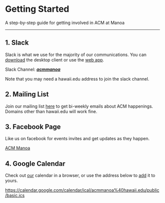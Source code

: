 # Getting Started
A step-by-step guide for getting involved in ACM at Manoa

---

## 1. Slack
Slack is what we use for the majority of our communications.
You can [download](https://slack.com/downloads) the desktop client or use the [web app](https://slack.com/).

Slack Channel: [***acmmanoa***](https://acmmanoa.slack.com/signup)

Note that you may need a hawaii.edu address to join the slack channel.

## 2. Mailing List

Join our mailing list [here](http://eepurl.com/bOCcTP) to get bi-weekly emails about ACM happenings. Domains other than hawaii.edu will work fine.

## 3. Facebook Page

Like us on facebook for events invites and get updates as they happen.

[ACM Manoa](https://www.facebook.com/ACM-at-Manoa-628133554020392)

## 4. Google Calendar

Check out [our](https://calendar.google.com/calendar/embed?src=acmmanoa%40hawaii.edu&ctz=Pacific/Honolulu) calendar in a browser, or use the address below to [add](https://support.google.com/calendar/answer/37100?co=GENIE.Platform%3DDesktop&hl=en) it to yours.

https://calendar.google.com/calendar/ical/acmmanoa%40hawaii.edu/public/basic.ics

